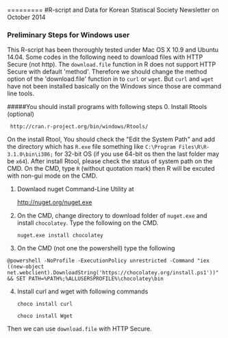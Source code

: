 =========
#R-script and Data for Korean Statiscal Society Newsletter on October 2014


### Preliminary Steps for Windows user
This R-script has been thoroughly tested under Mac OS X 10.9 and Ubuntu 14.04.
Some codes in the following need to download files with HTTP Secure (not http).
The `download.file` function in R does not support HTTP Secure with default 'method'.
Therefore we should change the method option of the 'download.file' function in to `curl` or `wget`.
But `curl` and `wget` have not been installed basically on the Windows since those are command line tools.


#####You should install programs with following steps 
 0. Install Rtools (optional)
 
     http://cran.r-project.org/bin/windows/Rtools/

   On the install Rtool, You should check the "Edit the System Path" and 
     add the directory which has `R.exe` file something like 
     `C:\Program Files\R\R-3.1.0\bin\i386;`
     for 32-bit OS (if you use 64-bit os then the last folder may be `x64`).
   After install Rtool, please check the status of system path on the CMD.
   On the CMD, type `R` (without quotation mark) then R will be excuted
     with non-gui mode on the CMD.

 1. Downlaod  nuget Command-Line Utility at
 
   	http://nuget.org/nuget.exe

 2. On the CMD, change directory to download folder of `nuget.exe` and install `chocolatey`. 
   Type the following on the CMD.

		nuget.exe install chocolatey

 3. On the CMD (not one the powershell) type the following
```
@powershell -NoProfile -ExecutionPolicy unrestricted -Command "iex ((new-object net.webclient).DownloadString('https://chocolatey.org/install.ps1'))" && SET PATH=%PATH%;%ALLUSERSPROFILE%\chocolatey\bin
```

 4. Install curl and wget with following commands
 
		choco install curl

		choco install Wget

  Then we can use `download.file` with HTTP Secure.
